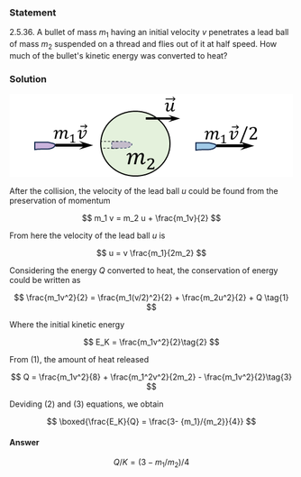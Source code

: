###  Statement

$2.5.36.$ A bullet of mass $m_1$ having an initial velocity $v$ penetrates a lead ball of mass $m_2$ suspended on a thread and flies out of it at half speed. How much of the bullet's kinetic energy was converted to heat?

### Solution

![|503x147, 47%](../../img/2.5.36/2.5.36_1.png)

After the collision, the velocity of the lead ball $u$ could be found from the preservation of momentum

$$
m_1 v = m_2 u + \frac{m_1v}{2}
$$

From here the velocity of the lead ball $u$ is

$$
u = v \frac{m_1}{2m_2}
$$

Considering the energy $Q$ converted to heat, the conservation of energy could be written as

$$
\frac{m_1v^2}{2} = \frac{m_1(v/2)^2}{2} + \frac{m_2u^2}{2} + Q \tag{1}
$$

Where the initial kinetic energy

$$
E_K = \frac{m_1v^2}{2}\tag{2}
$$

From $(1)$, the amount of heat released

$$
Q = \frac{m_1v^2}{8} + \frac{m_1^2v^2}{2m_2} - \frac{m_1v^2}{2}\tag{3}
$$

Deviding $(2)$ and $(3)$ equations, we obtain

$$
\boxed{\frac{E_K}{Q} = \frac{3- {m_1}/{m_2}}{4}}
$$

#### Answer

$$
Q/K=(3-m_1/m_2)/4
$$
